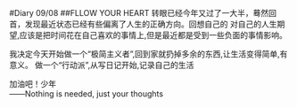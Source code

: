#Diary 09/08
##FLLOW YOUR HEART
转眼已经今年又过了一大半，蓦然回首，发现最近状态已经有些偏离了人生的正确方向。回想自己的
对自己的人生期望,应该是把时间花在自己喜欢的事情上,但是最近都是受到一些负面的事情影响。

我决定今天开始做一个“极简主义者”,回到家就扔掉多余的东西,让生活变得简单,有意义。
做一个“行动派”,从写日记开始,记录自己的生活

加油吧！少年  
——Nothing is needed, just your thoughts
